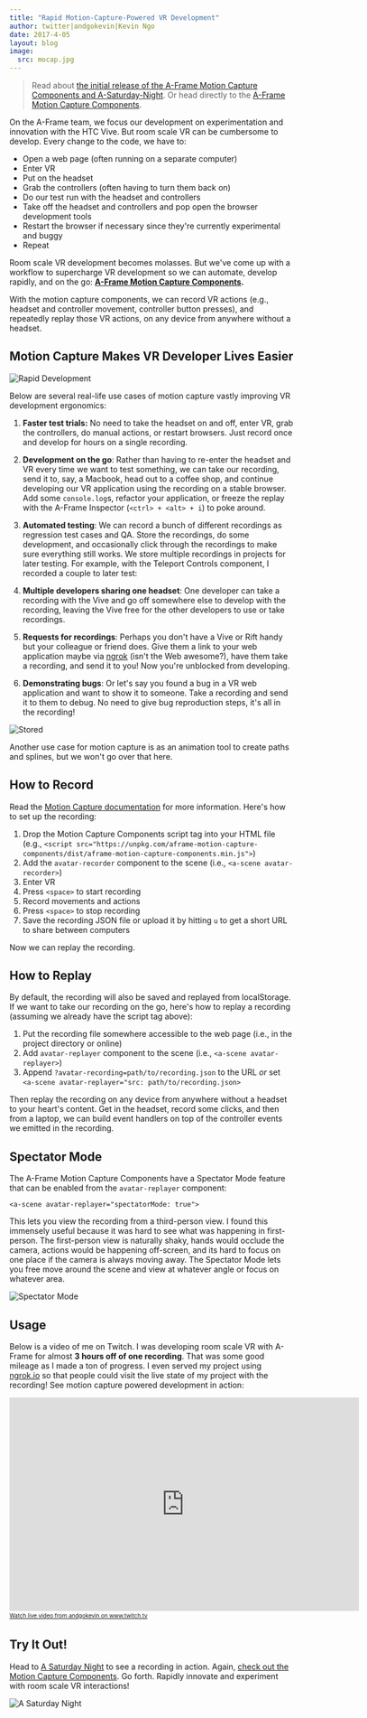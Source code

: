 ```yaml
---
title: "Rapid Motion-Capture-Powered VR Development"
author: twitter|andgokevin|Kevin Ngo
date: 2017-4-05
layout: blog
image:
  src: mocap.jpg
---
```


> Read about [the initial release of the A-Frame Motion Capture Components and
> A-Saturday-Night](https://blog.mozvr.com/a-saturday-night/). Or head directly
> to the [A-Frame Motion Capture
> Components](https://github.com/dmarcos/aframe-motion-capture-components/).

On the A-Frame team, we focus our development on experimentation and innovation
with the HTC Vive. But room scale VR can be cumbersome to develop. Every change
to the code, we have to:

- Open a web page (often running on a separate computer)
- Enter VR
- Put on the headset
- Grab the controllers (often having to turn them back on)
- Do our test run with the headset and controllers
- Take off the headset and controllers and pop open the browser development tools
- Restart the browser if necessary since they're currently experimental and buggy
- Repeat

Room scale VR development becomes molasses. But we've come up with a workflow
to supercharge VR development so we can automate, develop rapidly, and on the
go: **[A-Frame Motion Capture Components](https://github.com/dmarcos/aframe-motion-capture-components/).**

With the motion capture components, we can record VR actions (e.g., headset and
controller movement, controller button presses), and repeatedly replay those VR
actions, on any device from anywhere without a headset.

<!-- more -->

## Motion Capture Makes VR Developer Lives Easier

![Rapid Development](https://cloud.githubusercontent.com/assets/674727/24733615/9cb99dae-1a2d-11e7-85e3-a75d6c06bb91.gif)

Below are several real-life use cases of motion capture vastly improving VR
development ergonomics:

1. **Faster test trials:** No need to take the headset on and off, enter VR,
grab the controllers, do manual actions, or restart browsers. Just record once
and develop for hours on a single recording.

2. **Development on the go**: Rather than having to re-enter the headset and VR
every time we want to test something, we can take our recording, send it to,
say, a Macbook, head out to a coffee shop, and continue developing our VR
application using the recording on a stable browser. Add some `console.log`s,
refactor your application, or freeze the replay with the A-Frame Inspector
(`<ctrl> + <alt> + i`) to poke around.

3. **Automated testing**: We can record a bunch of different recordings as
regression test cases and QA. Store the recordings, do some development, and
occasionally click through the recordings to make sure everything still works.
We store multiple recordings in projects for later testing. For example, with
the Teleport Controls component, I recorded a couple to later test:

4. **Multiple developers sharing one headset**: One developer can take a recording
with the Vive and go off somewhere else to develop with the recording, leaving
the Vive free for the other developers to use or take recordings.

5. **Requests for recordings**: Perhaps you don't have a Vive or Rift handy but your
colleague or friend does.  Give them a link to your web application maybe via
[ngrok](https://ngrok.io) (isn't the Web awesome?), have them take a recording,
and send it to you! Now you're unblocked from developing.

6. **Demonstrating bugs**: Or let's say you found a bug in a VR web application
and want to show it to someone. Take a recording and send it to them to debug.
No need to give bug reproduction steps, it's all in the recording!

![Stored](https://cloud.githubusercontent.com/assets/674727/24733850/03f8a96e-1a2f-11e7-8420-34f63c4415a5.png)

Another use case for motion capture is as an animation tool to create paths and
splines, but we won't go over that here.

## How to Record

Read the [Motion Capture
documentation](https://github.com/dmarcos/aframe-motion-capture-components/)
for more information. Here's how to set up the recording:

1. Drop the Motion Capture Components script tag into your HTML file (e.g., `<script src="https://unpkg.com/aframe-motion-capture-components/dist/aframe-motion-capture-components.min.js">`)
2. Add the `avatar-recorder` component to the scene (i.e., `<a-scene avatar-recorder>`)
3. Enter VR
4. Press `<space>` to start recording
5. Record movements and actions
6. Press `<space>` to stop recording
7. Save the recording JSON file or upload it by hitting `u` to get a short URL to share between computers

Now we can replay the recording.

## How to Replay

By default, the recording will also be saved and replayed from localStorage. If
we want to take our recording on the go, here's how to replay a recording
(assuming we already have the script tag above):

1. Put the recording file somewhere accessible to the web page (i.e., in the project directory or online)
2. Add `avatar-replayer` component to the scene (i.e., `<a-scene avatar-replayer>`)
3. Append `?avatar-recording=path/to/recording.json` to the URL *or* set `<a-scene avatar-replayer="src: path/to/recording.json>`

Then replay the recording on any device from anywhere without a headset to your
heart's content. Get in the headset, record some clicks, and then from a
laptop, we can build event handlers on top of the controller events we emitted
in the recording.

## Spectator Mode

The A-Frame Motion Capture Components have a Spectator Mode feature that can be
enabled from the `avatar-replayer` component:

```
<a-scene avatar-replayer="spectatorMode: true">
```

This lets you view the recording from a third-person view. I found this
immensely useful because it was hard to see what was happening in first-person.
The first-person view is naturally shaky, hands would occlude the camera,
actions would be happening off-screen, and its hard to focus on one place if
the camera is always moving away. The Spectator Mode lets you free move around
the scene and view at whatever angle or focus on whatever area.

![Spectator Mode](https://cloud.githubusercontent.com/assets/674727/24733331/f2bc6094-1a2b-11e7-9442-bcf30d18af79.gif)

## Usage

Below is a video of me on Twitch. I was developing room scale VR with A-Frame
for almost **3 hours off of one recording**. That was some good mileage as I
made a ton of progress. I even served my project using
[ngrok.io](https://ngrok.io) so that people could visit the live state of my
project with the recording! See motion capture powered development in action:

<iframe src="https://player.twitch.tv/?video=v133692824&autoplay=false" frameborder="0" allowfullscreen="true" scrolling="no" height="378" width="620"></iframe><a href="https://www.twitch.tv/andgokevin?tt_medium=live_embed&tt_content=text_link" style="padding:2px 0px 4px; display:block; width:345px; font-weight:normal; font-size:10px; text-decoration:underline;">Watch live video from andgokevin on www.twitch.tv</a>

## Try It Out!

Head to [A Saturday Night](https://aframe.io/a-saturday-night/) to see a
recording in action. Again, [check out the Motion Capture
Components](https://github.com/dmarcos/aframe-motion-capture-components/). Go
forth. Rapidly innovate and experiment with room scale VR interactions!

![A Saturday Night](https://cloud.githubusercontent.com/assets/674727/24481580/0ac87ace-14a0-11e7-8281-c032c90f0529.gif)
